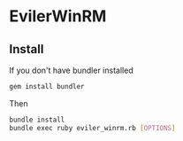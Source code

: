 # EvilerWinRM

## Install
If you don't have bundler installed
```sh
gem install bundler
```

Then
```sh
bundle install
bundle exec ruby eviler_winrm.rb [OPTIONS]
```
